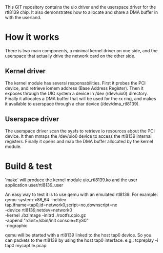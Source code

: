 This GIT repository contains the uio driver and the userspace driver for
the rtl8139 chip. It also demonstrates how to allocate and share a DMA buffer
in with the userland.

# How it works

There is two main components, a minimal kernel driver on one side,
and the userspace that actually drive the network card on the other side.

## Kernel driver

The kernel module has several responsabilities. First it probes the PCI device,
and retrieve iomem address (Base Address Register). Then it exposes through the
UIO system a device in /dev (/dev/uio0) directory. Finally it allocates a DMA buffer
that will be used for the rx ring, and makes it available to userspace through a char
device (/dev/dma_rtl8139).

## Userspace driver

The userspace driver scan the sysfs to retrieve io resources about the PCI device.
It then mmaps the /dev/uio0 device to access the rtl8139 internal registers.
Finally it opens and map the DMA buffer allocated by the kernel module.

# Build & test

'make' will produce the kernel module uio_rtl8139.ko and the user application
user/rtl8139_user

An easy way to test it is to use qemu with an emulated rtl8139. For example:
qemu-system-x86_64 -netdev tap,ifname=tap0,id=network0,script=no,downscript=no \
                   -device rtl8139,netdev=network0                             \
                   -kernel ./bzImage -initrd ./rootfs.cpio.gz                  \
                   -append "rdinit=/sbin/init console=ttyS0"                   \
                   -nographic

qemu will be started with a rtl8139 linked to the host tap0 device. So you can
packets to the rtl8139 by using the host tap0 interface. e.g.:
tcpreplay -i tap0 mycapfile.pcap
